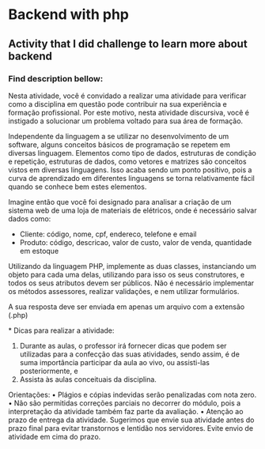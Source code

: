 # Backend with php
## Activity that I did challenge to learn more about backend

### Find description bellow:

​Nesta atividade, você é convidado a realizar uma atividade para verificar como a disciplina em questão pode contribuir na sua experiência e formação profissional. Por este motivo, nesta atividade discursiva, você é instigado a solucionar um problema voltado para sua área de formação.

Independente da linguagem a se utilizar no desenvolvimento de um software, alguns conceitos básicos de programação se repetem em diversas linguagem. Elementos como tipo de dados, estruturas de condição e repetição, estruturas de dados, como vetores e matrizes são conceitos vistos em diversas linguagens. Isso acaba sendo um ponto positivo, pois a curva de aprendizado em diferentes linguagens se torna relativamente fácil quando se conhece bem estes elementos.

Imagine então que você foi designado para analisar a criação de um sistema web de uma loja de materiais de elétricos, onde é necessário salvar dados como:
- Cliente: código, nome, cpf, endereco, telefone e email
- Produto: código, descricao, valor de custo, valor de venda, quantidade em estoque
 
Utilizando da linguagem PHP, implemente as duas classes, instanciando um objeto para cada uma delas, utilizando para isso os seus construtores, e todos os seus atributos devem ser públicos. Não é necessário implementar os métodos assessores, realizar validações, e nem utilizar formulários.

A sua resposta deve ser enviada em apenas um arquivo com a extensão (.php)

​* Dicas para realizar a atividade:
1. Durante as aulas, o professor irá fornecer dicas que podem ser utilizadas para a confecção das suas atividades, sendo assim, é de suma importância participar da aula ao vivo, ou assisti-las posteriormente, e
2. Assista às aulas conceituais da disciplina.

Orientações:
• Plágios e cópias indevidas serão penalizadas com nota zero.
• Não são permitidas correções parciais no decorrer do módulo, pois a interpretação da atividade também faz parte da avaliação.
• Atenção ao prazo de entrega da atividade. Sugerimos que envie sua atividade antes do prazo final para evitar transtornos e lentidão nos servidores. Evite envio de atividade em cima do prazo.
